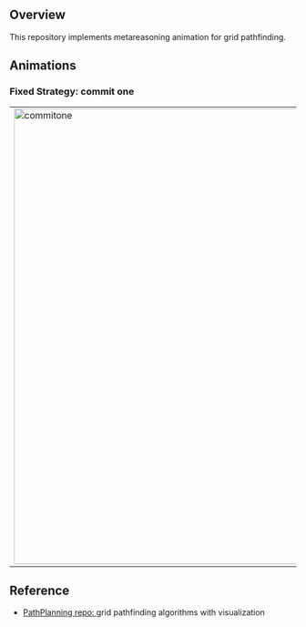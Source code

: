 Overview
------
This repository implements metareasoning animation for grid pathfinding.

## Animations 
### Fixed Strategy: commit one
<div align=right>
<table>
  <tr>
    <td><img src="https://github.com/gtianyi/metaReasoningAnimation/blob/master/gif/commitone-s3.gif" alt="commitone" width="800"/></a></td>
  </tr>
</table>
</div>


Reference
------
* [PathPlanning repo: ](https://github.com/zhm-real/PathPlanning) grid pathfinding algorithms with visualization 
